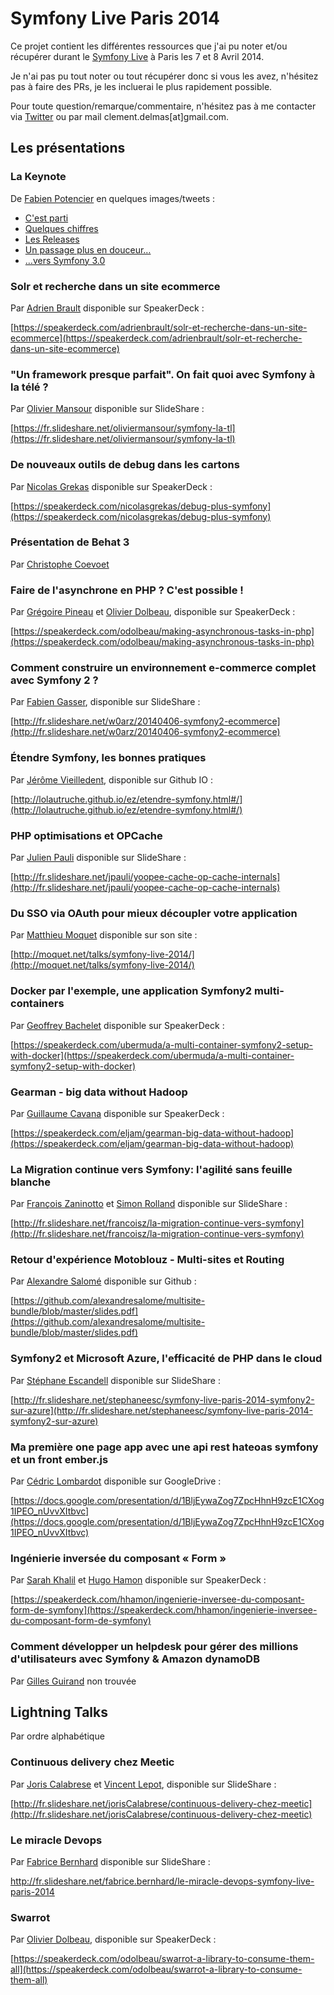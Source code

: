 # Symfony Live Paris 2014

Ce projet contient les différentes ressources que j'ai pu noter et/ou récupérer durant le [Symfony Live](http://paris2014.live.symfony.com/) à Paris les 7 et 8 Avril 2014.

Je n'ai pas pu tout noter ou tout récupérer donc si vous les avez, n'hésitez pas à faire des PRs, je les incluerai le plus rapidement possible.

Pour toute question/remarque/commentaire, n'hésitez pas à me contacter via [Twitter](https://twitter.com/clem) ou par mail clement.delmas[at]gmail.com.


## Les présentations

### La Keynote

De [Fabien Potencier](http://fabien.potencier.org/) en quelques images/tweets :

- [C'est parti](https://twitter.com/yucatanrp/status/453064479946059776)
- [Quelques chiffres](https://twitter.com/piaf_/status/453068393055547392)
- [Les Releases](https://twitter.com/erheme318/status/453070697754284032)
- [Un passage plus en douceur…](https://twitter.com/emagma/status/453070444426297344)
- […vers Symfony 3.0](https://twitter.com/emagma/status/453074233409544193)

### Solr et recherche dans un site ecommerce

Par [Adrien Brault](https://github.com/adrienbrault) disponible sur SpeakerDeck :
 
[https://speakerdeck.com/adrienbrault/solr-et-recherche-dans-un-site-ecommerce](https://speakerdeck.com/adrienbrault/solr-et-recherche-dans-un-site-ecommerce)

### "Un framework presque parfait". On fait quoi avec Symfony à la télé ? 

Par [Olivier Mansour](http://oliviermansour.com/) disponible sur SlideShare :

[https://fr.slideshare.net/oliviermansour/symfony-la-tl](https://fr.slideshare.net/oliviermansour/symfony-la-tl)

### De nouveaux outils de debug dans les cartons 

Par [Nicolas Grekas](https://github.com/nicolas-grekas) disponible sur SpeakerDeck :

[https://speakerdeck.com/nicolasgrekas/debug-plus-symfony](https://speakerdeck.com/nicolasgrekas/debug-plus-symfony)

### Présentation de Behat 3 

Par [Christophe Coevoet](https://github.com/stof)

### Faire de l'asynchrone en PHP ? C'est possible ! 

Par [Grégoire Pineau](https://twitter.com/lyrixx) et [Olivier Dolbeau](https://twitter.com/odolbeau), disponible sur SpeakerDeck :

[https://speakerdeck.com/odolbeau/making-asynchronous-tasks-in-php](https://speakerdeck.com/odolbeau/making-asynchronous-tasks-in-php)

### Comment construire un environnement e-commerce complet avec Symfony 2 ?

Par [Fabien Gasser](https://twitter.com/fabien_gasser), disponible sur SlideShare :

[http://fr.slideshare.net/w0arz/20140406-symfony2-ecommerce](http://fr.slideshare.net/w0arz/20140406-symfony2-ecommerce)

### Étendre Symfony, les bonnes pratiques 

Par [Jérôme Vieilledent](https://github.com/lolautruche), disponible sur Github IO : 

[http://lolautruche.github.io/ez/etendre-symfony.html#/](http://lolautruche.github.io/ez/etendre-symfony.html#/)

### PHP optimisations et OPCache 

Par [Julien Pauli](https://twitter.com/julienPauli) disponible sur SlideShare : 

[http://fr.slideshare.net/jpauli/yoopee-cache-op-cache-internals](http://fr.slideshare.net/jpauli/yoopee-cache-op-cache-internals)

### Du SSO via OAuth pour mieux découpler votre application 

Par [Matthieu Moquet](http://moquet.net/) disponible sur son site :

[http://moquet.net/talks/symfony-live-2014/](http://moquet.net/talks/symfony-live-2014/)

### Docker par l'exemple, une application Symfony2 multi-containers

Par [Geoffrey Bachelet](https://twitter.com/ubermuda) disponible sur SpeakerDeck :

[https://speakerdeck.com/ubermuda/a-multi-container-symfony2-setup-with-docker](https://speakerdeck.com/ubermuda/a-multi-container-symfony2-setup-with-docker)

### Gearman - big data without Hadoop 

Par [Guillaume Cavana](https://github.com/eljam) disponible sur SpeakerDeck :

[https://speakerdeck.com/eljam/gearman-big-data-without-hadoop](https://speakerdeck.com/eljam/gearman-big-data-without-hadoop)

### La Migration continue vers Symfony: l'agilité sans feuille blanche 

Par [François Zaninotto](https://twitter.com/francoisz) et [Simon Rolland](https://twitter.com/SiM07) disponible sur SlideShare : 

[http://fr.slideshare.net/francoisz/la-migration-continue-vers-symfony](http://fr.slideshare.net/francoisz/la-migration-continue-vers-symfony)

### Retour d'expérience Motoblouz - Multi-sites et Routing 

Par [Alexandre Salomé](https://github.com/alexandresalome) disponible sur Github : 

[https://github.com/alexandresalome/multisite-bundle/blob/master/slides.pdf](https://github.com/alexandresalome/multisite-bundle/blob/master/slides.pdf)

### Symfony2 et Microsoft Azure, l'efficacité de PHP dans le cloud 

Par [Stéphane Escandell](https://connect.sensiolabs.com/profile/sescandell) disponible sur SlideShare :

[http://fr.slideshare.net/stephaneesc/symfony-live-paris-2014-symfony2-sur-azure](http://fr.slideshare.net/stephaneesc/symfony-live-paris-2014-symfony2-sur-azure)

### Ma première one page app avec une api rest hateoas symfony et un front ember.js 

Par [Cédric Lombardot](https://twitter.com/cedriclombardot) disponible sur GoogleDrive :

[https://docs.google.com/presentation/d/1BljEywaZog7ZpcHhnH9zcE1CXog1IPEO_nUvvXItbvc](https://docs.google.com/presentation/d/1BljEywaZog7ZpcHhnH9zcE1CXog1IPEO_nUvvXItbvc)

### Ingénierie inversée du composant « Form » 

Par [Sarah Khalil](https://twitter.com/Saro0h) et [Hugo Hamon](https://twitter.com/hhamon) disponible sur SpeakerDeck :

[https://speakerdeck.com/hhamon/ingenierie-inversee-du-composant-form-de-symfony](https://speakerdeck.com/hhamon/ingenierie-inversee-du-composant-form-de-symfony)

### Comment développer un helpdesk pour gérer des millions d'utilisateurs avec Symfony & Amazon dynamoDB 

Par [Gilles Guirand](https://twitter.com/gandbox) non trouvée 


## Lightning Talks

Par ordre alphabétique

### Continuous delivery chez Meetic

Par [Joris Calabrese](https://twitter.com/joriscalabrese) et [Vincent Lepot](https://twitter.com/neozibok), disponible sur SlideShare : 

[http://fr.slideshare.net/jorisCalabrese/continuous-delivery-chez-meetic](http://fr.slideshare.net/jorisCalabrese/continuous-delivery-chez-meetic)

### Le miracle Devops

Par [Fabrice Bernhard](https://twitter.com/theodo) disponible sur SlideShare :

http://fr.slideshare.net/fabrice.bernhard/le-miracle-devops-symfony-live-paris-2014

### Swarrot 

Par [Olivier Dolbeau](https://twitter.com/odolbeau), disponible sur SpeakerDeck : 

[https://speakerdeck.com/odolbeau/swarrot-a-library-to-consume-them-all](https://speakerdeck.com/odolbeau/swarrot-a-library-to-consume-them-all)






